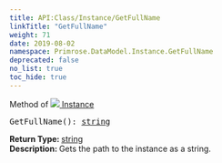 ```yaml
---
title: API:Class/Instance/GetFullName
linkTitle: "GetFullName"
weight: 71
date: 2019-08-02
namespace: Primrose.DataModel.Instance.GetFullName
deprecated: false
no_list: true
toc_hide: true
---
```

Method of <a href="/docs/api-reference/Class/Instance"><img src="/icons/silk/default.png"/>&nbsp;Instance</a>
<pre class="method-declaration">
GetFullName(): <a class="type" href="/docs/api-reference/System/string">string</a></pre>
<b>Return Type: </b>
<a class="type" href="/docs/api-reference/System/string">string</a>
<br/>
<b>Description: </b>
Gets the path to the instance as a string.

